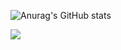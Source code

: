 
![Anurag's GitHub stats](https://github-readme-stats.vercel.app/api?username=kgvkgv20&show_icons=true&theme=tokyonight)

<!-- [![Top Langs](https://github-readme-stats.vercel.app/api/top-langs/?username=kgvkgv20&langs_count=8&theme=tokyonight)](https://github.com/anuraghazra/github-readme-stats) -->

![](https://visitor-badge.glitch.me/badge?page_id=kgvkgv20.kgvkgv20&style=flat-square&color=0088cc)
<!-- <p>&nbsp;<img align="center" src="https://github-readme-stats.vercel.app/api?username=kgvkgv20&show_icons=true&locale=en" alt="kgvkgv20" /></p> -->
<!--
**kgvkgv20/kgvkgv20** is a ✨ _special_ ✨ repository because its `README.md` (this file) appears on your GitHub profile.

Here are some ideas to get you started:

- 🔭 I’m currently working on ...
- 🌱 I’m currently learning ...
- 👯 I’m looking to collaborate on ...
- 🤔 I’m looking for help with ...
- 💬 Ask me about ...
- 📫 How to reach me: ...
- 😄 Pronouns: ...
- ⚡ Fun fact: ...
-->
